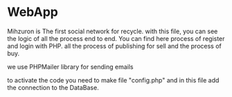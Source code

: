 # WebApp
Mihzuron is The first social network for recycle.
with this file, you can see the logic of all the process end to end.
You can find here process of register and login with PHP.
all the process of publishing  for sell and the process of buy.

we use PHPMailer library for sending emails

to activate the code you need to make file "config.php" and in this file add the connection to the DataBase.

